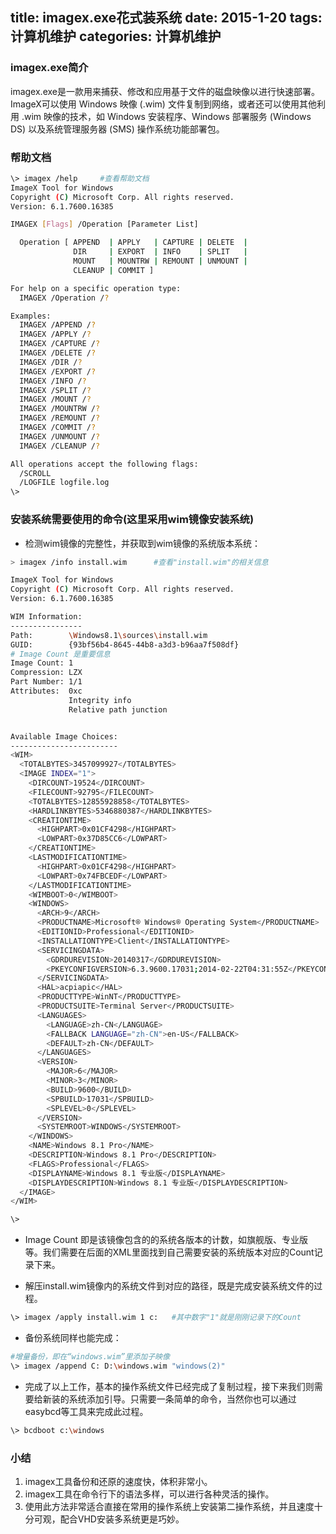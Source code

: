 title: imagex.exe花式装系统
date: 2015-1-20
tags: 计算机维护
categories: 计算机维护
---

### imagex.exe简介
imagex.exe是一款用来捕获、修改和应用基于文件的磁盘映像以进行快速部署。ImageX可以使用 Windows 映像 (.wim) 文件复制到网络，或者还可以使用其他利用 .wim 映像的技术，如 Windows 安装程序、Windows 部署服务 (Windows DS) 以及系统管理服务器 (SMS) 操作系统功能部署包。

<!-- more -->

### 帮助文档

```Bash
\> imagex /help		#查看帮助文档
ImageX Tool for Windows
Copyright (C) Microsoft Corp. All rights reserved.
Version: 6.1.7600.16385

IMAGEX [Flags] /Operation [Parameter List]

  Operation [ APPEND  | APPLY   | CAPTURE | DELETE  |
              DIR     | EXPORT  | INFO    | SPLIT   |
              MOUNT   | MOUNTRW | REMOUNT | UNMOUNT |
              CLEANUP | COMMIT ]

For help on a specific operation type:
  IMAGEX /Operation /?

Examples:
  IMAGEX /APPEND /?
  IMAGEX /APPLY /?
  IMAGEX /CAPTURE /?
  IMAGEX /DELETE /?
  IMAGEX /DIR /?
  IMAGEX /EXPORT /?
  IMAGEX /INFO /?
  IMAGEX /SPLIT /?
  IMAGEX /MOUNT /?
  IMAGEX /MOUNTRW /?
  IMAGEX /REMOUNT /?
  IMAGEX /COMMIT /?
  IMAGEX /UNMOUNT /?
  IMAGEX /CLEANUP /?

All operations accept the following flags:
  /SCROLL
  /LOGFILE logfile.log
\>
```
<!--more-->

### 安装系统需要使用的命令(这里采用wim镜像安装系统)
+ 检测wim镜像的完整性，并获取到wim镜像的系统版本系统：

```Bash
> imagex /info install.wim		#查看"install.wim"的相关信息

ImageX Tool for Windows
Copyright (C) Microsoft Corp. All rights reserved.
Version: 6.1.7600.16385

WIM Information:
----------------
Path:        \Windows8.1\sources\install.wim
GUID:        {93bf56b4-8645-44b8-a3d3-b96aa7f508df}
# Image Count 是重要信息
Image Count: 1
Compression: LZX
Part Number: 1/1
Attributes:  0xc
             Integrity info
             Relative path junction


Available Image Choices:
------------------------
<WIM>
  <TOTALBYTES>3457099927</TOTALBYTES>
  <IMAGE INDEX="1">
    <DIRCOUNT>19524</DIRCOUNT>
    <FILECOUNT>92795</FILECOUNT>
    <TOTALBYTES>12855928858</TOTALBYTES>
    <HARDLINKBYTES>5346880387</HARDLINKBYTES>
    <CREATIONTIME>
      <HIGHPART>0x01CF4298</HIGHPART>
      <LOWPART>0x37D85CC6</LOWPART>
    </CREATIONTIME>
    <LASTMODIFICATIONTIME>
      <HIGHPART>0x01CF4298</HIGHPART>
      <LOWPART>0x74FBCEDF</LOWPART>
    </LASTMODIFICATIONTIME>
    <WIMBOOT>0</WIMBOOT>
    <WINDOWS>
      <ARCH>9</ARCH>
      <PRODUCTNAME>Microsoft® Windows® Operating System</PRODUCTNAME>
      <EDITIONID>Professional</EDITIONID>
      <INSTALLATIONTYPE>Client</INSTALLATIONTYPE>
      <SERVICINGDATA>
        <GDRDUREVISION>20140317</GDRDUREVISION>
        <PKEYCONFIGVERSION>6.3.9600.17031;2014-02-22T04:31:55Z</PKEYCONFIGVERSION>
      </SERVICINGDATA>
      <HAL>acpiapic</HAL>
      <PRODUCTTYPE>WinNT</PRODUCTTYPE>
      <PRODUCTSUITE>Terminal Server</PRODUCTSUITE>
      <LANGUAGES>
        <LANGUAGE>zh-CN</LANGUAGE>
        <FALLBACK LANGUAGE="zh-CN">en-US</FALLBACK>
        <DEFAULT>zh-CN</DEFAULT>
      </LANGUAGES>
      <VERSION>
        <MAJOR>6</MAJOR>
        <MINOR>3</MINOR>
        <BUILD>9600</BUILD>
        <SPBUILD>17031</SPBUILD>
        <SPLEVEL>0</SPLEVEL>
      </VERSION>
      <SYSTEMROOT>WINDOWS</SYSTEMROOT>
    </WINDOWS>
    <NAME>Windows 8.1 Pro</NAME>
    <DESCRIPTION>Windows 8.1 Pro</DESCRIPTION>
    <FLAGS>Professional</FLAGS>
    <DISPLAYNAME>Windows 8.1 专业版</DISPLAYNAME>
    <DISPLAYDESCRIPTION>Windows 8.1 专业版</DISPLAYDESCRIPTION>
  </IMAGE>
</WIM>

\>
```
+ Image Count 即是该镜像包含的的系统各版本的计数，如旗舰版、专业版等。我们需要在后面的XML里面找到自己需要安装的系统版本对应的Count记录下来。

+ 解压install.wim镜像内的系统文件到对应的路径，既是完成安装系统文件的过程。

```Bash
\> imagex /apply install.wim 1 c:	#其中数字"1"就是刚刚记录下的Count
```

+ 备份系统同样也能完成：

```Bash
#增量备份，即在“windows.wim”里添加子映像
\> imagex /append C: D:\windows.wim "windows(2)"
```
+ 完成了以上工作，基本的操作系统文件已经完成了复制过程，接下来我们则需要给新装的系统添加引导。只需要一条简单的命令，当然你也可以通过easybcd等工具来完成此过程。

```Bash
\> bcdboot c:\windows
```

###  小结
1. imagex工具备份和还原的速度快，体积非常小。
2. imagex工具在命令行下的语法多样，可以进行各种灵活的操作。
3. 使用此方法非常适合直接在常用的操作系统上安装第二操作系统，并且速度十分可观，配合VHD安装多系统更是巧妙。
